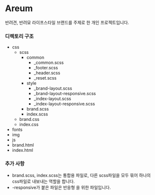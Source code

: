 # Areum

반려견, 반려묘 라이프스타일 브랜드를 주제로 한
개인 프로젝트입니다.

### 디렉토리 구조
- css
  - scss
    - common
      - _common.scss
      - _footer.scss
      - _header.scss
      - _reset.scss
    - style
      - _brand-layout.scss
      - _brand-layout-responsive.scss
      - _index-layout.scss
      - _index-layout-responsive.scss
    - brand.scss
    - index.scss
  - brand.css
  - index.css
- fonts
- img
- js
- brand.html
- index.html

### 추가 사항

- brand.scss, index.scss는 통합용 파일로, 다른 scss파일을 모두 묶어 하나의 css파일로 내보내는 역할을 합니다.
- -responsive가 붙은 파일은 반응형 을 위한 파일입니다.
